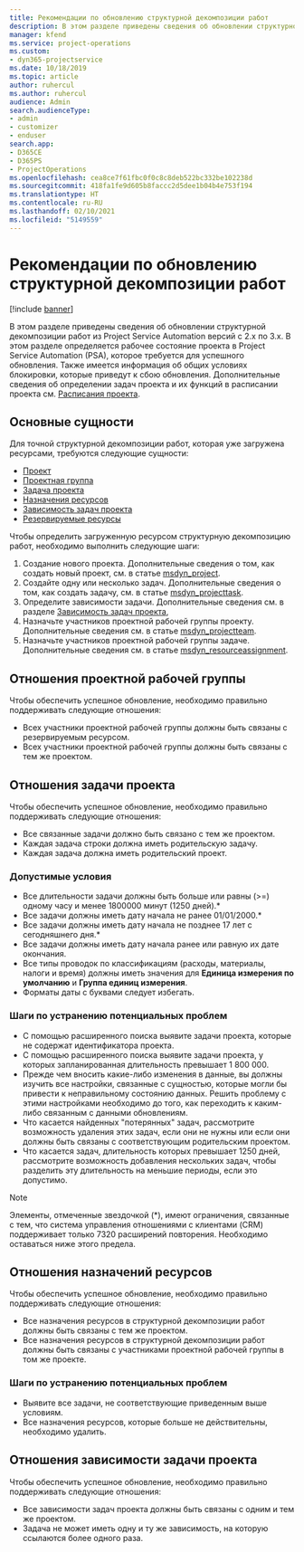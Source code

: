 ```yaml
---
title: Рекомендации по обновлению структурной декомпозиции работ
description: В этом разделе приведены сведения об обновлении структурной декомпозиции работ из Project Service Automation версий с 2.x по 3.x.
manager: kfend
ms.service: project-operations
ms.custom:
- dyn365-projectservice
ms.date: 10/18/2019
ms.topic: article
author: ruhercul
ms.author: ruhercul
audience: Admin
search.audienceType:
- admin
- customizer
- enduser
search.app:
- D365CE
- D365PS
- ProjectOperations
ms.openlocfilehash: cea8ce7f61fbc0f0c8c8deb522bc332be102238d
ms.sourcegitcommit: 418fa1fe9d605b8faccc2d5dee1b04b4e753f194
ms.translationtype: HT
ms.contentlocale: ru-RU
ms.lasthandoff: 02/10/2021
ms.locfileid: "5149559"
---
```

# <a name="upgrade-considerations-for-the-work-breakdown-structure"></a>Рекомендации по обновлению структурной декомпозиции работ

[!include [banner](../includes/psa-now-project-operations.md)]

В этом разделе приведены сведения об обновлении структурной декомпозиции работ из Project Service Automation версий с 2.x по 3.x. В этом разделе определяется рабочее состояние проекта в Project Service Automation (PSA), которое требуется для успешного обновления. Также имеется информация об общих условиях блокировки, которые приведут к сбою обновления. Дополнительные сведения об определении задач проекта и их функций в расписании проекта см. [Расписания проекта](project-creating.md).

## <a name="key-entities"></a>Основные сущности
Для точной структурной декомпозиции работ, которая уже загружена ресурсами, требуются следующие сущности:

- [Проект](https://docs.microsoft.com/dynamics365/customerengagement/on-premises/developer/entities/msdyn_project)
- [Проектная группа](https://docs.microsoft.com/dynamics365/customerengagement/on-premises/developer/entities/msdyn_projectteam)
- [Задача проекта](https://docs.microsoft.com/dynamics365/customerengagement/on-premises/developer/entities/msdyn_projecttask)
- [Назначения ресурсов](https://docs.microsoft.com/dynamics365/customerengagement/on-premises/developer/entities/msdyn_resourceassignment)
- [Зависимость задач проекта](https://docs.microsoft.com/dynamics365/customerengagement/on-premises/developer/entities/msdyn_projecttaskdependency)
- [Резервируемые ресурсы](https://docs.microsoft.com/dynamics365/customerengagement/on-premises/developer/entities/bookableresource)

Чтобы определить загруженную ресурсом структурную декомпозицию работ, необходимо выполнить следующие шаги:

1. Создание нового проекта. Дополнительные сведения о том, как создать новый проект, см. в статье [msdyn_project](https://docs.microsoft.com/dynamics365/customerengagement/on-premises/developer/entities/msdyn_project).
2. Создайте одну или несколько задач. Дополнительные сведения о том, как создать задачу, см. в статье [msdyn_projecttask](https://docs.microsoft.com/dynamics365/customerengagement/on-premises/developer/entities/msdyn_projecttask).
3. Определите зависимости задачи. Дополнительные сведения см. в разделе [Зависимость задач проекта](https://docs.microsoft.com/dynamics365/customerengagement/on-premises/developer/entities/msdyn_projecttaskdependency),
4. Назначьте участников проектной рабочей группы проекту. Дополнительные сведения см. в статье [msdyn_projectteam](https://docs.microsoft.com/dynamics365/customerengagement/on-premises/developer/entities/msdyn_projectteam).
5. Назначьте участников проектной рабочей группы задаче. Дополнительные сведения см. в статье [msdyn_resourceassignment](https://docs.microsoft.com/dynamics365/customerengagement/on-premises/developer/entities/msdyn_resourceassignment).

## <a name="project-team-relationships"></a>Отношения проектной рабочей группы

Чтобы обеспечить успешное обновление, необходимо правильно поддерживать следующие отношения:
- Всех участники проектной рабочей группы должны быть связаны с резервируемым ресурсом.
- Всех участники проектной рабочей группы должны быть связаны с тем же проектом. 

## <a name="project-task-relationships"></a>Отношения задачи проекта
Чтобы обеспечить успешное обновление, необходимо правильно поддерживать следующие отношения:

- Все связанные задачи должно быть связано с тем же проектом.
- Каждая задача строки должна иметь родительскую задачу.
- Каждая задача должна иметь родительский проект.

### <a name="valid-conditions"></a>Допустимые условия

- Все длительности задачи должны быть больше или равны (>=) одному часу и менее 1800000 минут (1250 дней).*
- Все задачи должны иметь дату начала не ранее 01/01/2000.*
- Все задачи должны иметь дату начала не позднее 17 лет с сегодняшнего дня.*
- Все задачи должны иметь дату начала ранее или равную их дате окончания.
- Все типы проводок по классификациям (расходы, материалы, налоги и время) должны иметь значения для **Единица измерения по умолчанию** и **Группа единиц измерения**.
- Форматы даты с буквами следует избегать.

### <a name="potential-mitigation-steps"></a>Шаги по устранению потенциальных проблем
- С помощью расширенного поиска выявите задачи проекта, которые не содержат идентификатора проекта.
- С помощью расширенного поиска выявите задачи проекта, у которых запланированная длительность превышает 1 800 000.
- Прежде чем вносить какие-либо изменения в данные, вы должны изучить все настройки, связанные с сущностью, которые могли бы привести к неправильному состоянию данных. Решить проблему с этими настройками необходимо до того, как переходить к каким-либо связанным с данными обновлениям.
- Что касается найденных "потерянных" задач, рассмотрите возможность удаления этих задач, если они не нужны или если они должны быть связаны с соответствующим родительским проектом.
- Что касается задач, длительность которых превышает 1250 дней, рассмотрите возможность добавления нескольких задач, чтобы разделить эту длительность на меньшие периоды, если это допустимо.

> [!NOTE]
> Элементы, отмеченные звездочкой (\*), имеют ограничения, связанные с тем, что система управления отношениями с клиентами (CRM) поддерживает только 7320 расширений повторения. Необходимо оставаться ниже этого предела.

## <a name="resource-assignment-relationships"></a>Отношения назначений ресурсов
Чтобы обеспечить успешное обновление, необходимо правильно поддерживать следующие отношения:

- Все назначения ресурсов в структурной декомпозиции работ должны быть связаны с тем же проектом.
- Все назначения ресурсов в структурной декомпозиции работ должны быть связаны с участниками проектной рабочей группы в том же проекте.

### <a name="potential-mitigation-steps"></a>Шаги по устранению потенциальных проблем
- Выявите все задачи, не соответствующие приведенным выше условиям.  
- Все назначения ресурсов, которые больше не действительны, необходимо удалить.

## <a name="project-task-dependency-relationships"></a>Отношения зависимости задачи проекта
Чтобы обеспечить успешное обновление, необходимо правильно поддерживать следующие отношения:

- Все зависимости задач проекта должны быть связаны с одним и тем же проектом.
- Задача не может иметь одну и ту же зависимость, на которую ссылаются более одного раза.
